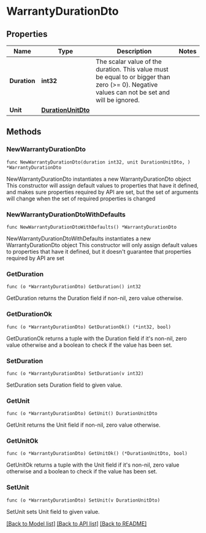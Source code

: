 # WarrantyDurationDto

## Properties

Name | Type | Description | Notes
------------ | ------------- | ------------- | -------------
**Duration** | **int32** | The scalar value of the duration. This value must be equal to or bigger than zero (&gt;&#x3D; 0). Negative values can not be set and will be ignored. | 
**Unit** | [**DurationUnitDto**](DurationUnitDto.md) |  | 

## Methods

### NewWarrantyDurationDto

`func NewWarrantyDurationDto(duration int32, unit DurationUnitDto, ) *WarrantyDurationDto`

NewWarrantyDurationDto instantiates a new WarrantyDurationDto object
This constructor will assign default values to properties that have it defined,
and makes sure properties required by API are set, but the set of arguments
will change when the set of required properties is changed

### NewWarrantyDurationDtoWithDefaults

`func NewWarrantyDurationDtoWithDefaults() *WarrantyDurationDto`

NewWarrantyDurationDtoWithDefaults instantiates a new WarrantyDurationDto object
This constructor will only assign default values to properties that have it defined,
but it doesn't guarantee that properties required by API are set

### GetDuration

`func (o *WarrantyDurationDto) GetDuration() int32`

GetDuration returns the Duration field if non-nil, zero value otherwise.

### GetDurationOk

`func (o *WarrantyDurationDto) GetDurationOk() (*int32, bool)`

GetDurationOk returns a tuple with the Duration field if it's non-nil, zero value otherwise
and a boolean to check if the value has been set.

### SetDuration

`func (o *WarrantyDurationDto) SetDuration(v int32)`

SetDuration sets Duration field to given value.


### GetUnit

`func (o *WarrantyDurationDto) GetUnit() DurationUnitDto`

GetUnit returns the Unit field if non-nil, zero value otherwise.

### GetUnitOk

`func (o *WarrantyDurationDto) GetUnitOk() (*DurationUnitDto, bool)`

GetUnitOk returns a tuple with the Unit field if it's non-nil, zero value otherwise
and a boolean to check if the value has been set.

### SetUnit

`func (o *WarrantyDurationDto) SetUnit(v DurationUnitDto)`

SetUnit sets Unit field to given value.



[[Back to Model list]](../README.md#documentation-for-models) [[Back to API list]](../README.md#documentation-for-api-endpoints) [[Back to README]](../README.md)


